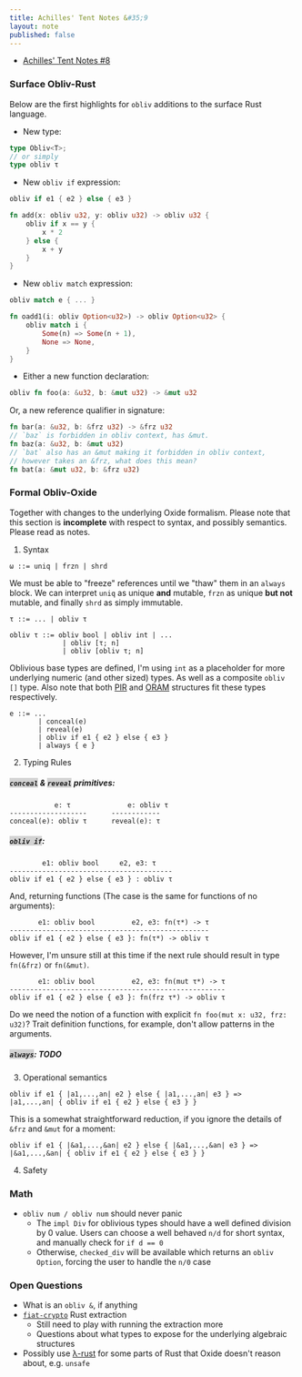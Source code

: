 ```yaml
---
title: Achilles' Tent Notes &#35;9
layout: note
published: false
---
```


- [Achilles' Tent Notes &#35;8](/research/2019-10-13-achilles-8)

### Surface Obliv-Rust

Below are the first highlights for `obliv` additions to the surface Rust language.

- New type:
```rust
type Obliv<T>;
// or simply
type obliv τ
```
- New `obliv if` expression:
```rust
obliv if e1 { e2 } else { e3 }
```
```rust
fn add(x: obliv u32, y: obliv u32) -> obliv u32 {
    obliv if x == y {
        x * 2
    } else {
        x + y
    }
}
```
- New `obliv match` expression:
```rust
obliv match e { ... }
```
```rust
fn oadd1(i: obliv Option<u32>) -> obliv Option<u32> {
    obliv match i {
        Some(n) => Some(n + 1),
        None => None,
    }
}
```
- Either a new function declaration:
```rust
obliv fn foo(a: &u32, b: &mut u32) -> &mut u32
```
  Or, a new reference qualifier in signature:
```rust
fn bar(a: &u32, b: &frz u32) -> &frz u32
// `baz` is forbidden in obliv context, has &mut.
fn baz(a: &u32, b: &mut u32)
// `bat` also has an &mut making it forbidden in obliv context,
// however takes an &frz, what does this mean?
fn bat(a: &mut u32, b: &frz u32)
```

### Formal Obliv-Oxide

Together with changes to the underlying Oxide formalism. Please note that this
section is **incomplete** with respect to syntax, and possibly semantics.
Please read as notes.

1. Syntax
```
ω ::= uniq | frzn | shrd
```
We must be able to "freeze" references until we "thaw" them in an `always`
block. We can interpret `uniq` as unique **and** mutable, `frzn` as unique
**but not** mutable, and finally `shrd` as simply immutable.
```
τ ::= ... | obliv τ
```
```
obliv τ ::= obliv bool | obliv int | ...
             | obliv [τ; n]
             | obliv [obliv τ; n]
```
Oblivious base types are defined, I'm using `int` as a placeholder for more
underlying numeric (and other sized) types. As well as a composite `obliv []`
type. Also note that both
[PIR](https://en.wikipedia.org/wiki/Private_information_retrieval) and
[ORAM](https://en.wikipedia.org/wiki/Oblivious_RAM) structures fit these types
respectively.
```
e ::= ...
       | conceal(e)
       | reveal(e)
       | obliv if e1 { e2 } else { e3 }
       | always { e }
```
2. Typing Rules
##### <span style="background: lightgrey;">`conceal`</span> & <span style="background: lightgrey;">`reveal`</span> primitives:
```
           e: τ              e: obliv τ
-------------------      ------------
conceal(e): obliv τ      reveal(e): τ
```
##### <span style="background: lightgrey;">`obliv if`</span>:
```
        e1: obliv bool     e2, e3: τ
----------------------------------------
obliv if e1 { e2 } else { e3 } : obliv τ
```
And, returning functions (The case is the same for functions of no arguments):
```
       e1: obliv bool         e2, e3: fn(τ*) -> τ
-------------------------------------------------
obliv if e1 { e2 } else { e3 }: fn(τ*) -> obliv τ
```
However, I'm unsure still at this time if the next rule should result in type
`fn(&frz)` or `fn(&mut)`.
```
       e1: obliv bool         e2, e3: fn(mut τ*) -> τ
-----------------------------------------------------
obliv if e1 { e2 } else { e3 }: fn(frz τ*) -> obliv τ
```
Do we need the notion of a function with explicit `fn foo(mut x: u32, frz:
u32)`? Trait definition functions, for example, don't allow patterns in the
arguments.
##### <span style="background: lightgrey;">`always`</span>: TODO
3. Operational semantics
```
obliv if e1 { |a1,...,an| e2 } else { |a1,...,an| e3 } =>
|a1,...,an| { obliv if e1 { e2 } else { e3 } }
```
This is a somewhat straightforward reduction, if you ignore the details of
`&frz` and `&mut` for a moment:
```
obliv if e1 { |&a1,...,&an| e2 } else { |&a1,...,&an| e3 } =>
|&a1,...,&an| { obliv if e1 { e2 } else { e3 } }
```
4. Safety

### Math

- `obliv num / obliv num` should never panic
  - The `impl Div` for oblivious types should have a well defined division by 0 value. Users can choose a well behaved `n/d` for short syntax, and manually check for `if d == 0`
  - Otherwise, `checked_div` will be available which returns an `obliv Option`, forcing the user to handle the `n/0` case

### Open Questions
- What is an `obliv &`, if anything
- [`fiat-crypto`](https://github.com/mit-plv/fiat-crypto) Rust extraction
  - Still need to play with running the extraction more
  - Questions about what types to expose for the underlying algebraic structures
- Possibly use [λ-rust](https://plv.mpi-sws.org/rustbelt/popl18/paper.pdf) for some parts of Rust that Oxide doesn't reason about, e.g. `unsafe`
